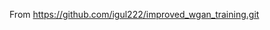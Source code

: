 <!--
SPDX-FileCopyrightText: 2020 SAP SE

SPDX-License-Identifier: Apache-2.0
-->

From https://github.com/igul222/improved_wgan_training.git
